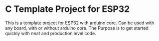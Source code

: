 # C Template Project for ESP32

This is a template project for ESP32 with arduino core.
Can be used with any board, with or without arduino core.
The Purpose is to get started quickly with neat and production level code.
